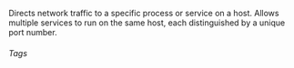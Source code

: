 Directs network traffic to a specific process or service on a host. 
Allows multiple services to run on the same host, each distinguished by a unique port number.
###### Tags
